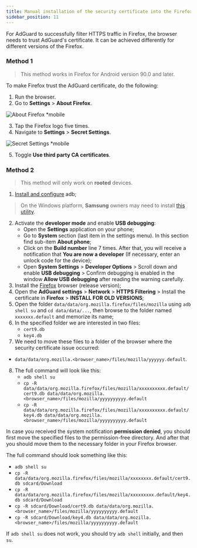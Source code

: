 ```yaml
---
title: Manual installation of the security certificate into the Firefox browser
sidebar_position: 11
---
```


For AdGuard to successfully filter HTTPS traffic in Firefox, the browser needs to trust AdGuard's certificate. It can be achieved differently for different versions of the Firefox.

### Method 1

> This method works in Firefox for Android version 90.0 and later. 

To make Firefox trust the AdGuard certificate, do the following:

1. Run the browser.
2. Go to **Settings** > **About Firefox**.

![About Firefox *mobile](https://cdn.adtidy.org/content/kb/ad_blocker/android/solving_problems/firefox-certificates/ff_nightly_about_en.jpeg)

3. Tap the Firefox logo five times.
4. Navigate to **Settings** > **Secret Settings**.

![Secret Settings *mobile](https://cdn.adtidy.org/content/kb/ad_blocker/android/solving_problems/firefox-certificates/ff_nightly_secret.jpeg)

5. Toggle **Use third party CA certificates**.

### Method 2

> This method will only work on **rooted** devices.

1. [Install and configure](https://www.xda-developers.com/install-adb-windows-macos-linux/) adb; 
> On the Windows platform, **Samsung** owners may need to install [this utility](https://developer.samsung.com/mobile/android-usb-driver.html).
2. Activate the **developer mode** and enable **USB debugging**:
    - Open the **Settings** application on your phone;
    - Go to **System** section (last item in the settings menu). In this section find sub-item **About phone**;
    - Click on the **Build number** line 7 times. After that, you will receive a notification that **You are now a developer** (If necessary, enter an unlock code for the device);
    - Open **System Settings** > **Developer Options** > Scroll down and enable **USB debugging** > Confirm debugging is enabled in the window **Allow USB debugging** after reading the warning carefully.
3. Install the [Firefox](https://www.mozilla.org/en-US/firefox/releases/) browser (release version);
4. Open the **AdGuard settings** > **Network** > **HTTPS Filtering** > Install the certificate in **Firefox** > **INSTALL FOR OLD VERSIONS**;
5. Open the folder `data/data/org.mozilla.firefox/files/mozilla` using `adb shell su` and `cd data/data/...`, then browse to the folder named `xxxxxxx.default` and memorize its name;
6. In the specified folder we are interested in two files:
    - `cert9.db`
    - `key4.db`
7. We need to move these files to a folder of the browser where the security certificate issue occurred: 
- `data/data/org.mozilla.<browser_name>/files/mozilla/yyyyyy.default`.
8. The full command will look like this:
    - `adb shell su`
    - `cp -R data/data/org.mozilla.firefox/files/mozilla/xxxxxxxxxx.default/cert9.db data/data/org.mozilla.<browser_name>/files/mozilla/yyyyyyyyyy.default`
    - `cp -R data/data/org.mozilla.firefox/files/mozilla/xxxxxxxxxx.default/key4.db data/data/org.mozilla.<browser_name>/files/mozilla/yyyyyyyyyy.default`

In case you received the system notification **permission denied**, you should first move the specified files to the permission-free directory. And after that you should move them to the necessary folder in your Firefox browser.

The full command should look something like this:
- `adb shell su`
- `cp -R data/data/org.mozilla.firefox/files/mozilla/xxxxxxxx.default/cert9.db sdcard/Download `
- `cp -R data/data/org.mozilla.firefox/files/mozilla/xxxxxxxxx.default/key4.db sdcard/Download `
- `cp -R sdcard/Download/cert9.db data/data/org.mozilla.<browser_name>/files/mozilla/yyyyyyyyyy.default`
- `cp -R sdcard/Download/key4.db data/data/org.mozilla.<browser_name>/files/mozilla/yyyyyyyyyy.default`

If `adb shell su` does not work, you should try `adb shell` initially, and then `su`.
